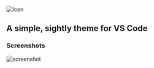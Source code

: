 ![Icon](https://i.imgur.com/oykQ69k.png)

## A simple, sightly theme for VS Code

### Screenshots
![screenshot](https://i.imgur.com/Ug8UryO.png)